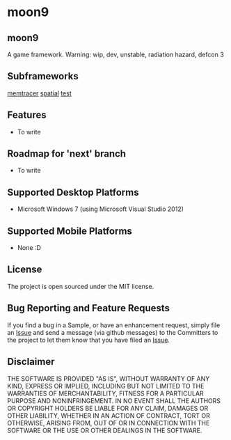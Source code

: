 moon9
=====

## moon9
A game framework. Warning: wip, dev, unstable, radiation hazard, defcon 3

## Subframeworks
[memtracer](https://github.com/r-lyeh/moon9/tree/master/src/moon9/memtracer)
[spatial](https://github.com/r-lyeh/moon9/tree/master/src/moon9/spatial)
[test](https://github.com/r-lyeh/moon9/tree/master/src/moon9/test)

## Features
- To write

## Roadmap for 'next' branch
- To write

## Supported Desktop Platforms
- Microsoft Windows 7 (using Microsoft Visual Studio 2012)

## Supported Mobile Platforms
- None :D

## License
The project is open sourced under the MIT license.

## Bug Reporting and Feature Requests
If you find a bug in a Sample, or have an enhancement request, simply file an
[Issue](https://github.com/r-lyeh/moon9/issues) and send a message (via github messages)
to the Committers to the project to let them know that you have filed
an [Issue](https://github.com/r-lyeh/moon9/issues).

## Disclaimer
THE SOFTWARE IS PROVIDED "AS IS", WITHOUT WARRANTY OF ANY KIND, EXPRESS OR IMPLIED,
INCLUDING BUT NOT LIMITED TO THE WARRANTIES OF MERCHANTABILITY, FITNESS FOR A
PARTICULAR PURPOSE AND NONINFRINGEMENT. IN NO EVENT SHALL THE AUTHORS OR COPYRIGHT
HOLDERS BE LIABLE FOR ANY CLAIM, DAMAGES OR OTHER LIABILITY, WHETHER IN AN ACTION OF CONTRACT,
TORT OR OTHERWISE, ARISING FROM, OUT OF OR IN CONNECTION WITH THE SOFTWARE OR THE USE OR
OTHER DEALINGS IN THE SOFTWARE.
